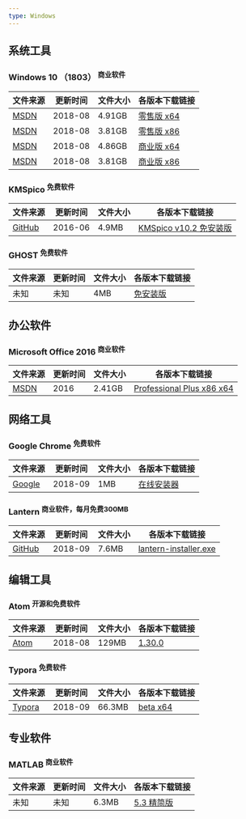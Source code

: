 ```yaml
---
type: Windows
---
```



## <i class="fa fa-desktop"></i>系统工具

### Windows 10 （1803） <sup data-p="red">商业软件</sup>

| 文件来源 | 更新时间 | 文件大小 | 各版本下载链接 |
| ------ | ------- | -------- | -------- |
| <div class="unknown">[MSDN][MSDN]</div> | 2018-08 | 4.91GB | [零售版 x64][win10cx64] |
| <div class="unknown">[MSDN][MSDN]</div> | 2018-08 | 3.81GB | [零售版 x86][win10cx86] |
| <div class="unknown">[MSDN][MSDN]</div> | 2018-08 | 4.86GB | [商业版 x64][win10bx64] |
| <div class="unknown">[MSDN][MSDN]</div> | 2018-08 | 3.81GB | [商业版 x86][win10bx86] |


[MSDN]: http://msdn.itellyou.cn/

[win10cx64]: ed2k://|file|cn_windows_10_consumer_edition_version_1803_updated_aug_2018_x64_dvd_2cf38490.iso|5275461632|FAE1391E8F1EEAB7005AE66982FCD27B|/

[win10cx86]: ed2k://|file|cn_windows_10_consumer_edition_version_1803_updated_aug_2018_x86_dvd_7dab5fdd.iso|4091688960|998880786AD9F6AFAE74AF591FF586A0|/

[win10bx64]: ed2k://|file|cn_windows_10_business_edition_version_1803_updated_aug_2018_x64_dvd_57e5b984.iso|5221404672|DD0094E00A4A1D7FB36D2FBBB82DCAED|/

[win10bx86]: ed2k://|file|cn_windows_10_business_edition_version_1803_updated_aug_2018_x86_dvd_c24c79a8.iso|4087076864|558383556EB228A61222DAEDC150E054|/

### KMSpico <sup data-p="green">免费软件</sup>

| 文件来源                            | 更新时间 | 文件大小 | 各版本下载链接                                   |
| ----------------------------------- | -------- | -------- | ------------------------------------------------ |
| <div class="unknown">[GitHub][github_kms]</div> | 2016-06  | 4.9MB     | [KMSpico v10.2 免安装版][KMSpicov102Portable] |

[github_kms]: https://github.com/charygao/KMSpico_v10.2.0
[KMSpicov102Portable]: https://img.vim-cn.com/ad/5ea3346daea53916fa66cb814aa98ed7489a1f.zip

### GHOST <sup data-p="green">免费软件</sup>

| 文件来源                            | 更新时间 | 文件大小 | 各版本下载链接                                   |
| ----------------------------------- | -------- | -------- | ------------------------------------------------ |
| <div class="unsafe">未知</div> | 未知  | 4MB     | [免安装版](https://img.vim-cn.com/ae/5d53747d223978a13e37dd25ce22d9a86133aa.zip) |


## <i class="fa fa-coffee"></i>办公软件

### Microsoft Office 2016 <sup data-p="red">商业软件</sup>

| 文件来源 | 更新时间 | 文件大小 | 各版本下载链接 |
| ------ | ------- | -------- | -------- |
| <div class="unknown">[MSDN][MSDN]</div> | 2016 | 2.41GB | [Professional Plus x86 x64][msoffice2016x86x64] |


[msoffice2016x86x64]: ed2k://|file|cn_office_professional_plus_2016_x86_x64_dvd_6969182.iso|2588266496|27EEA4FE4BB13CD0ECCDFC24167F9E01|/


## <i class="fa fa-globe"></i>网络工具

### Google Chrome <sup data-p="green">免费软件</sup>

| 文件来源 | 更新时间 | 文件大小 | 各版本下载链接 |
| ------ | ------- | -------- | -------- |
| <div class="safe google">[Google](https://www.google.cn/chrome/index.html)</div> | 2018-09 | 1MB | [在线安装器](https://img.vim-cn.com/1e/6e38925febe4bfc7c189feb2dcf1b6c080bf02.zip) |

### Lantern <sup data-p="red">商业软件，每月免费300MB</sup>

| 文件来源 | 更新时间 | 文件大小 | 各版本下载链接 |
| ------ | ------- | -------- | -------- |
| <div class="safe">[GitHub](https://github.com/getlantern/download/wiki)</div> | 2018-09 | 7.6MB | [lantern-installer.exe](https://raw.githubusercontent.com/getlantern/lantern-binaries/master/lantern-installer.exe) |




## <i class="fa fa-pencil-square-o"></i>编辑工具

### Atom <sup data-p="green">开源和免费软件</sup>

| 文件来源 | 更新时间 | 文件大小 | 各版本下载链接 |
| ------ | ------- | -------- | -------- |
| <div class="safe">[Atom](http://atom.io)</div> | 2018-08 | 129MB | [1.30.0](https://github.com/atom/atom/releases/download/v1.30.0/atom-windows.zip) |

### Typora <sup data-p="green">免费软件</sup>

| 文件来源 | 更新时间 | 文件大小 | 各版本下载链接 |
| ------ | ------- | -------- | -------- |
| <div class="safe">[Typora](https://typora.io/)</div> | 2018-09 | 66.3MB | [beta x64](https://typora.io/windows/typora-setup-x64.exe?) |


## <i class="fa fa-globe"></i>专业软件

### MATLAB <sup data-p="red">商业软件</sup>

| 文件来源                            | 更新时间 | 文件大小 | 各版本下载链接                                   |
| ----------------------------------- | -------- | -------- | ------------------------------------------------ |
| <div class="unsafe">未知</div> | 未知  | 6.3MB     | [5.3 精简版](https://img.vim-cn.com/23/5aa44945f08a93eebd3ba2cc7f3bc221a5a118.zip) |
